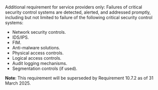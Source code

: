 Additional requirement for service providers only: Failures of critical security control systems are detected, alerted, and addressed promptly, including but not limited to failure of the following critical security control systems:

- Network security controls.
- IDS/IPS.
- FIM.
- Anti-malware solutions.
- Physical access controls.
- Logical access controls.
- Audit logging mechanisms.
- Segmentation controls (if used).

**Note**: This requirement will be superseded by Requirement 10.7.2 as of 31 March 2025.